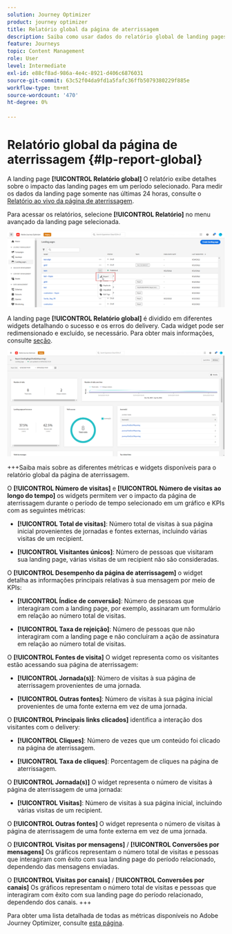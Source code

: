 ```yaml
---
solution: Journey Optimizer
product: journey optimizer
title: Relatório global da página de aterrissagem
description: Saiba como usar dados do relatório global de landing pages
feature: Journeys
topic: Content Management
role: User
level: Intermediate
exl-id: e88cf8ad-986a-4e4c-8921-d406c6876031
source-git-commit: 63c52f04da9fd1a5fafc36ffb5079380229f885e
workflow-type: tm+mt
source-wordcount: '470'
ht-degree: 0%

---
```


# Relatório global da página de aterrissagem {#lp-report-global}

A landing page **[!UICONTROL Relatório global]** O relatório exibe detalhes sobre o impacto das landing pages em um período selecionado. Para medir os dados da landing page somente nas últimas 24 horas, consulte o [Relatório ao vivo da página de aterrissagem](lp-report-live.md).

Para acessar os relatórios, selecione **[!UICONTROL Relatório]** no menu avançado da landing page selecionada.

![](assets/landing_page_report.png)

A landing page **[!UICONTROL Relatório global]** é dividido em diferentes widgets detalhando o sucesso e os erros do delivery. Cada widget pode ser redimensionado e excluído, se necessário. Para obter mais informações, consulte [seção](global-report.md).

![](assets/landing_page_global.png)

+++Saiba mais sobre as diferentes métricas e widgets disponíveis para o relatório global da página de aterrissagem.

O **[!UICONTROL Número de visitas]** e **[!UICONTROL Número de visitas ao longo do tempo]** os widgets permitem ver o impacto da página de aterrissagem durante o período de tempo selecionado em um gráfico e KPIs com as seguintes métricas:

* **[!UICONTROL Total de visitas]**: Número total de visitas à sua página inicial provenientes de jornadas e fontes externas, incluindo várias visitas de um recipient.

* **[!UICONTROL Visitantes únicos]**: Número de pessoas que visitaram sua landing page, várias visitas de um recipient não são consideradas.

O **[!UICONTROL Desempenho da página de aterrissagem]** o widget detalha as informações principais relativas à sua mensagem por meio de KPIs:

* **[!UICONTROL Índice de conversão]**: Número de pessoas que interagiram com a landing page, por exemplo, assinaram um formulário em relação ao número total de visitas.

* **[!UICONTROL Taxa de rejeição]**: Número de pessoas que não interagiram com a landing page e não concluíram a ação de assinatura em relação ao número total de visitas.

O **[!UICONTROL Fontes de visita]** O widget representa como os visitantes estão acessando sua página de aterrissagem:

* **[!UICONTROL Jornada(s)]**: Número de visitas à sua página de aterrissagem provenientes de uma jornada.

* **[!UICONTROL Outras fontes]**: Número de visitas à sua página inicial provenientes de uma fonte externa em vez de uma jornada.

O **[!UICONTROL Principais links clicados]** identifica a interação dos visitantes com o delivery:

* **[!UICONTROL Cliques]**: Número de vezes que um conteúdo foi clicado na página de aterrissagem.

* **[!UICONTROL Taxa de cliques]**: Porcentagem de cliques na página de aterrissagem.

O **[!UICONTROL Jornada(s)]** O widget representa o número de visitas à página de aterrissagem de uma jornada:

* **[!UICONTROL Visitas]**: Número de visitas à sua página inicial, incluindo várias visitas de um recipient.

O **[!UICONTROL Outras fontes]** O widget representa o número de visitas à página de aterrissagem de uma fonte externa em vez de uma jornada.

O **[!UICONTROL Visitas por mensagens]** / **[!UICONTROL Conversões por mensagens]** Os gráficos representam o número total de visitas e pessoas que interagiram com êxito com sua landing page do período relacionado, dependendo das mensagens enviadas.

O **[!UICONTROL Visitas por canais]** / **[!UICONTROL Conversões por canais]** Os gráficos representam o número total de visitas e pessoas que interagiram com êxito com sua landing page do período relacionado, dependendo dos canais.
+++

Para obter uma lista detalhada de todas as métricas disponíveis no Adobe Journey Optimizer, consulte [esta página](global-report.md#list-of-components-global).
